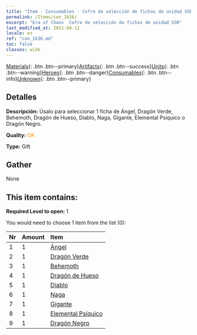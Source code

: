 ```yaml
---
title: "Item - Consumables - Cofre de selección de fichas de unidad SSR"
permalink: /Items/con_1636/
excerpt: "Era of Chaos  Cofre de selección de fichas de unidad SSR"
last_modified_at: 2021-04-12
locale: es
ref: "con_1636.md"
toc: false
classes: wide
---
```

 [Materials](/es/Items/){: .btn .btn--primary}[Artifacts](/es/Items/Artifacts/){: .btn .btn--success}[Units](/es/Items/Units/){: .btn .btn--warning}[Heroes](/es/Items/Heroes/){: .btn .btn--danger}[Consumables](/es/Items/Consumables/){: .btn .btn--info}[Unknown](/es/Items/Unknown/){: .btn .btn--primary}

## Detalles
 **Descripción:** Úsalo para seleccionar 1 ficha de Ángel, Dragón Verde, Behemoth, Dragón de Hueso, Diablo, Naga, Gigante, Elemental Psíquico o Dragón Negro.

 **Quality:** <span style="color: #FF8C00">OK</span>

 **Type:** Gift

## Gather

  None

## This item contains:

 **Required Level to open:** 1

 You would need to choose 1 item from the list (0):

  | Nr | Amount |     Item    |
  |:---|:-------|:------------|
  | 1 | 1 | [Ángel](/es/Items/unt_196/) | 
  | 2 | 1 | [Dragón Verde](/es/Items/unt_205/) | 
  | 3 | 1 | [Behemoth](/es/Items/unt_223/) | 
  | 4 | 1 | [Dragón de Hueso](/es/Items/unt_214/) | 
  | 5 | 1 | [Diablo](/es/Items/unt_232/) | 
  | 6 | 1 | [Naga](/es/Items/unt_240/) | 
  | 7 | 1 | [Gigante](/es/Items/unt_241/) | 
  | 8 | 1 | [Elemental Psíquico](/es/Items/unt_267/) | 
  | 9 | 1 | [Dragón Negro](/es/Items/unt_250/) | 
